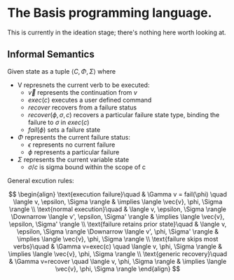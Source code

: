 # The Basis programming language.  

This is currently in the ideation stage; there's nothing here worth looking at.

## Informal Semantics
Given state as a tuple $\langle C,\Phi,\Sigma \rangle$ where
* V represnets the current verb to be executed:
    * $\overrightarrow{v}$ represents the continuation from $v$
    * $exec(c)$ executes a user defined command
    * $recover$ recovers from a failure status
    * $recover(\phi,\sigma,c)$ recovers a particular failure state type, binding the failure to $\sigma$ in $exec(c)$
    * $fail(\phi)$ sets a failure state
* $\Phi$ represents the current failure status:
    * $\epsilon$ represents no current failure
    * $\phi$ represents a particular failure
* $\Sigma$ represents the current variable state
    * $\sigma/c$ is sigma bound within the scope of c  

General excution rules:

$$
\begin{align}
\text{execution failure}\quad & \Gamma v = fail(\phi) \quad \langle v, \epsilon, \Sigma \rangle & \implies \langle \vec{v}, \phi, \Sigma \rangle \\
\text{normal execution}\quad & \langle v, \epsilon, \Sigma \rangle \Downarrow \langle v', \epsilon, \Sigma' \rangle & \implies \langle \vec{v}, \epsilon, \Sigma' \rangle \\
\text{failure retains prior state}\quad & \langle v, \epsilon, \Sigma \rangle \Downarrow \langle v', \phi, \Sigma' \rangle & \implies \langle \vec{v}, \phi, \Sigma \rangle \\
\text{failure skips most verbs}\quad & \Gamma v=exec(c) \quad \langle v, \phi, \Sigma \rangle & \implies \langle \vec{v}, \phi, \Sigma \rangle \\
\text{generic recovery}\quad & \Gamma v=recover \quad \langle v, \phi, \Sigma \rangle & \implies \langle \vec{v}, \phi, \Sigma \rangle 
\end{align}
$$


